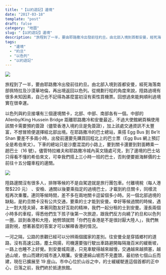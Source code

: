 ```yaml
---
title: "【以約遊記】邊境"
date: "2017-03-18"
template: "post"
draft: false
category: "地圖"
slug: "【以約遊記】邊境"
description: "旅程到了一半，要由耶路撒冷出發前往約旦。由北部入境到首都安曼，經死海落南部佩特拉及沙漠華地倫，再出境返回以色列。從規劃行程的角度來說，陸路過境有很多未知因素，自己也不記得為甚麼當初沒有索性買機票。回想過來能夠順利過境實在很幸運。"
tags:
  - "邊境"
  - "約旦"
  - "以色列"
  - "以約遊記"
---
```


![](images/31faa-13s1euzwztexjq13bsraz5a.jpeg)

旅程到了一半，要由耶路撒冷出發前往約旦。由北部入境到首都安曼，經死海落南部佩特拉及沙漠華地倫，再出境返回以色列。從規劃行程的角度來說，陸路過境有很多未知因素，自己也不記得為甚麼當初沒有索性買機票。回想過來能夠順利過境實在很幸運。

以色列與約旦接壤有三個邊境關卡，北部、中部、南部各有一個。中部的 Allenby/King Hussein Bridge 距離耶路撒冷和安曼最近，不過大使館網頁稱使用該關卡需要預約簽證（儘管香港入境約旦是免簽證），加上該處交通資訊不太豐富，不想冒險便選擇經北部出境。在耶路撒冷的巴士總站，乘搭 Egg Bus 到 Be’it Shan 要差不多兩小時，出發前還要先購買回程北上的巴士票（Egg Bus 網上預訂全是希伯來文）。下車的總站只是沙塵混混的小路上，要到關卡還要到對面轉乘一趟巴士（16 號）。儘管特拉維夫和耶路撒冷城內英文隨處可見，到了邊境的巴士站只得看不懂的希伯來文，可幸我們搭上三小時一班的巴士，否則便要捱海鮮價的士前往十五分鐘車程的邊關。

![](images/cc8f0-1zlpgtxyten52xikj-xbuxw.jpeg)

陸路邊關沒有很多人，排隊等候的不是自駕遊就是旅行團包車。付離境稅（每人港幣\$220 元） 、安檢、通關以後要乘指定的過境巴士，才載到約旦關卡，同樣流程再次重覆。連同等候時間，差不多在兩地關卡逗留個多小時。另一個北部過境的缺點，是約旦關卡沒有公共交通，要乘的士才能到安曼。幸好等候過關的時候，遇上一對大陸夫婦，本著同胞友好互助的精神，我們一起分租的士到安曼。漫長兩個小時多的車程，得悉他們生下孩子後第一次旅遊，跟我們反方向繞了約旦和以色列一圈，談到香港和大陸，她劈頭就問「你們在香港是不是很討厭大陸人」，我們無語對視，想著甚麼的答案才可以解釋香港的情況。

一河之隔，公路的景觀已經可以分辨兩個國家的差別。往安曼全是穿插鄉村的道路，沒有高速公路，塵土飛揚，司機還要強行駛出車路避開每隔幾百米的緩衝坡，一路上也睡不上好覺。到安曼城周邊，只見車駛得越來越慢，交通越來越擠塞，越過山坡，依山而建的城市進入眼簾。安曼連綿山坡而不見盡頭，最初依七個山丘而建，現在已擴展至 19 座山。市中心位於山谷之中，的士緩緩駛進這個首都的正中心，日落之前，我們終於抵達旅館。
